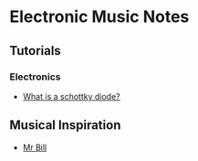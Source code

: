 # Electronic Music Notes

## Tutorials

### Electronics

- [What is a schottky diode?](https://www.youtube.com/watch?v=bXEyCf1P0UU)

## Musical Inspiration

- [Mr Bill](https://www.youtube.com/c/MrBillsTunes)
